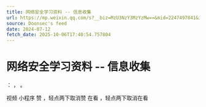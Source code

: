 ```yaml
---
title: 网络安全学习资料 -- 信息收集
url: https://mp.weixin.qq.com/s?__biz=MzU3NzY3MzYzMw==&mid=2247497841&idx=1&sn=91195c3d1b23b5b2c4a0a01088604c60
source: Doonsec's feed
date: 2024-07-12
fetch_date: 2025-10-06T17:40:54.757804
---
```


# 网络安全学习资料 -- 信息收集

：
，
。

视频
小程序
赞
，轻点两下取消赞
在看
，轻点两下取消在看